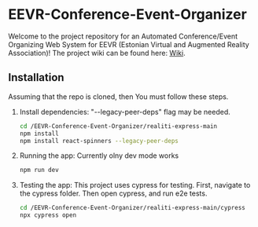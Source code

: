 # EEVR-Conference-Event-Organizer

Welcome to the project repository for an Automated Conference/Event Organizing Web System for EEVR (Estonian Virtual and Augmented Reality Association)!
The project wiki can be found here: [Wiki](https://github.com/ElisVingisar/EEVR-Conference-Event-Organizer/wiki).


## Installation
Assuming that the repo is cloned, then You must follow these steps.
1. Install dependencies: "--legacy-peer-deps" flag may be needed.
   ```bash
   cd /EEVR-Conference-Event-Organizer/realiti-express-main
   npm install
   npm install react-spinners --legacy-peer-deps
2. Running the app: Currently olny dev mode works
   ```bash
   npm run dev
3. Testing the app: This project uses cypress for testing. First, navigate to the cypress folder. Then open cypress, and run e2e tests.
   ```bash
   cd /EEVR-Conference-Event-Organizer/realiti-express-main/cypress
   npx cypress open
